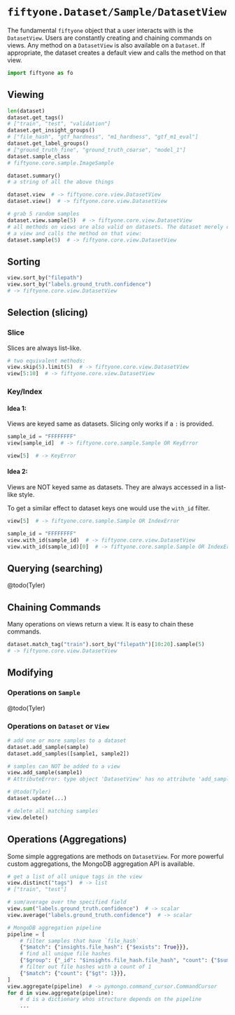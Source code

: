 # `fiftyone.Dataset/Sample/DatasetView`

The fundamental `fiftyone` object that a user interacts with is the
`DatasetView`. Users are constantly creating and chaining commands on views.
Any method on a `DatasetView` is also available on a `Dataset`. If appropriate,
the dataset creates a default view and calls the method on that view.

```python
import fiftyone as fo
```

## Viewing

```python
len(dataset)
dataset.get_tags()
# ["train", "test", "validation"]
dataset.get_insight_groups()
# ["file_hash", "gtf_hardness", "m1_hardness", "gtf_m1_eval"]
dataset.get_label_groups()
# ["ground_truth_fine", "ground_truth_coarse", "model_1"]
dataset.sample_class
# fiftyone.core.sample.ImageSample

dataset.summary()
# a string of all the above things

dataset.view  # -> fiftyone.core.view.DatasetView
dataset.view()  # -> fiftyone.core.view.DatasetView

# grab 5 random samples
dataset.view.sample(5)  # -> fiftyone.core.view.DatasetView
# all methods on views are also valid on datasets. The dataset merely creates
# a view and calls the method on that view:
dataset.sample(5)  # -> fiftyone.core.view.DatasetView
```

## Sorting

```python
view.sort_by("filepath")
view.sort_by("labels.ground_truth.confidence")
# -> fiftyone.core.view.DatasetView
```

## Selection (slicing)

### Slice

Slices are always list-like.

```python
# two equivalent methods:
view.skip(5).limit(5)  # -> fiftyone.core.view.DatasetView
view[5:10]  # -> fiftyone.core.view.DatasetView
```

### Key/Index

#### Idea 1:

Views are keyed same as datasets. Slicing only works if a `:` is provided.

```python
sample_id = "FFFFFFFF"
view[sample_id]  # -> fiftyone.core.sample.Sample OR KeyError

view[5]  # -> KeyError
```

#### Idea 2:

Views are NOT keyed same as datasets. They are always accessed in a list-like
style.

To get a similar effect to dataset keys one would use the `with_id` filter.

```python
view[5]  # -> fiftyone.core.sample.Sample OR IndexError

sample_id = "FFFFFFFF"
view.with_id(sample_id)  # -> fiftyone.core.view.DatasetView
view.with_id(sample_id)[0]  # -> fiftyone.core.sample.Sample OR IndexError
```

## Querying (searching)

@todo(Tyler)

## Chaining Commands

Many operations on views return a view. It is easy to chain these commands.

```python
dataset.match_tag("train").sort_by("filepath")[10:20].sample(5)
# -> fiftyone.core.view.DatasetView
```

## Modifying

### Operations on `Sample`

@todo(Tyler)

### Operations on `Dataset` or `View`

```python
# add one or more samples to a dataset
dataset.add_sample(sample)
dataset.add_samples([sample1, sample2])

# samples can NOT be added to a view
view.add_sample(sample1)
# AttributeError: type object 'DatasetView' has no attribute 'add_sample'

# @todo(Tyler)
dataset.update(...)

# delete all matching samples
view.delete()
```

## Operations (Aggregations)

Some simple aggregations are methods on `DatasetView`. For more powerful custom
aggregations, the MongoDB aggregation API is available.

```python
# get a list of all unique tags in the view
view.distinct("tags")  # -> list
# ["train", "test"]

# sum/average over the specified field
view.sum("labels.ground_truth.confidence")  # -> scalar
view.average("labels.ground_truth.confidence")  # -> scalar

# MongoDB aggregation pipeline
pipeline = [
    # filter samples that have `file_hash`
    {"$match": {"insights.file_hash": {"$exists": True}}},
    # find all unique file hashes
    {"$group": {"_id": "$insights.file_hash.file_hash", "count": {"$sum": 1}}},
    # filter out file hashes with a count of 1
    {"$match": {"count": {"$gt": 1}}},
]
view.aggregate(pipeline)  # -> pymongo.command_cursor.CommandCursor
for d in view.aggregate(pipeline):
    # d is a dictionary whos structure depends on the pipeline
    ...
```
